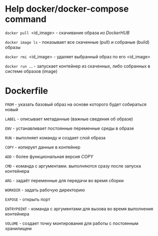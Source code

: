 # Help docker/docker-compose command


`docker pull `<id_image> - скачивание образа _из DockerHUB_

`docker image ls` - показывает все скаченные (pull) и собраные (build) образы

`docker rmi `<id_image> - удаляет выбранный образ по его <id_image>

`docker run `... - запускает контейнер из скаченных, либо собранных в системе образов (image)

# Dockerfile

`FROM` - указать базовый образ на основе которого будет собираться новый

`LABEL` - описывает метаданные (важные сведения об образе)

`ENV` - устанавливает постоянные переменные среды в образе

`RUN` - выполняет команду и создает слой образа

`COPY` - копирует данные в контейнер

`ADD` - более функциональная версия _COPY_

`CMD` - команда с аргументами. выполняются сразу после запуска контейнера

`ARG` - задаёт переменные для передачи во время сборки

`WORKDIR` - задать рабочую директорию

`EXPOSE` - открыть порт

`ENTRYPOINT` - команда с аргументами для вызова во время выполнения контейнера

`VOLUME` - создает точку монтирования для работы с постоянным хранилищем

